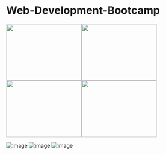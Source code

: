 # Web-Development-Bootcamp
[<img src="https://srv2.imgonline.com.ua/result_img/imgonline-com-ua-cut-image-K0LzppeQLiniCxNl/image_part_001.jpg" height="150px" width="200px">](https://github.com/NishitaErvantikar9/Web-Development-Bootcamp/tree/main/HTML)[<img src="https://srv2.imgonline.com.ua/result_img/imgonline-com-ua-cut-image-K0LzppeQLiniCxNl/image_part_002.jpg" height="150px" width="200px">](https://github.com/NishitaErvantikar9/Web-Development-Bootcamp/tree/main/HTML)[<img src="https://srv2.imgonline.com.ua/result_img/imgonline-com-ua-cut-image-K0LzppeQLiniCxNl/image_part_003.jpg" height="150px" width="200px">](https://github.com/NishitaErvantikar9/Web-Development-Bootcamp/tree/main/HTML)[<img src="https://srv2.imgonline.com.ua/result_img/imgonline-com-ua-cut-image-K0LzppeQLiniCxNl/image_part_003.jpg" height="150px" width="200px">](https://github.com/NishitaErvantikar9/Web-Development-Bootcamp/tree/main/HTML)




![image](https://user-images.githubusercontent.com/120945994/216255132-ed232098-a517-4497-88be-5fe6d9f25e00.png)
![image](https://user-images.githubusercontent.com/120945994/216825655-b8c206f8-4cfb-4161-88f6-c5d66893583e.png)
![image](https://user-images.githubusercontent.com/120945994/216825749-e2dd55ab-23ff-4c73-9f9e-e94fd09b440a.png)
